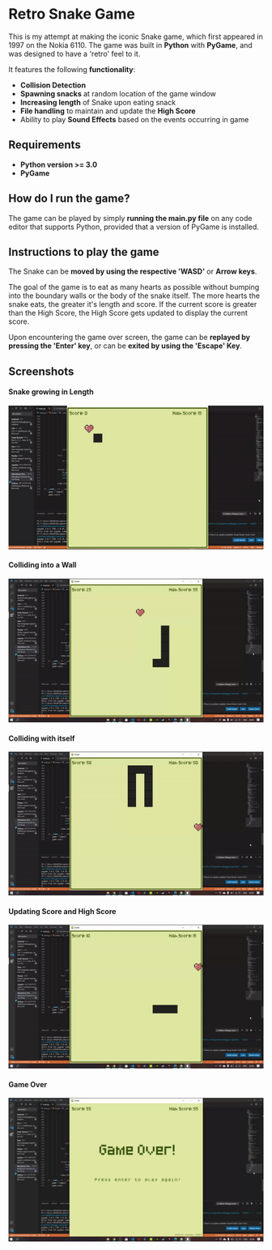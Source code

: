 # Retro Snake Game
This is my attempt at making the iconic Snake game, which first appeared in 1997 on the Nokia 6110. The game was built in **Python** with  **PyGame**, and was designed to have a 'retro' feel to it. <p> It features the following **functionality**: </p>
* **Collision Detection**
* **Spawning snacks** at random location of the game window
* **Increasing length** of Snake upon eating snack
* **File handling** to maintain and update the **High Score**
* Ability to play **Sound Effects** based on the events occurring in game

## Requirements
* **Python version >= 3.0**
* **PyGame**

## How do I run the game?
The game can be played by simply **running the main.py file** on any code editor that supports Python, provided that a version of PyGame is installed.

## Instructions to play the game
The Snake can be **moved by using the respective 'WASD'** or **Arrow keys**.<p>The goal of the game is to eat as many hearts as possible without bumping into the boundary walls or the body of the snake itself. The more hearts the snake eats, the greater it's length and score. If the current score is greater than the High Score, the High Score gets updated to display the current score.</p><p>Upon encountering the game over screen, the game can be **replayed by pressing the 'Enter' key**, or can be **exited by using the 'Escape' Key**.</p>

## Screenshots
#### Snake growing in Length
![Growing](Screenshots/growing.gif)

#### Colliding into a Wall
![Colliding into Wall](Screenshots/colliding_with_wall.gif)

#### Colliding with itself
![Colliding with itself](Screenshots/colliding_with_itself.gif)

#### Updating Score and High Score
![Updating Scores](Screenshots/updating_scores.gif)

#### Game Over
![Game Over](Screenshots/game_over.png)
